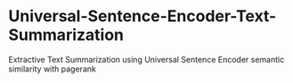 # Universal-Sentence-Encoder-Text-Summarization
Extractive Text Summarization using Universal Sentence Encoder semantic similarity with pagerank
